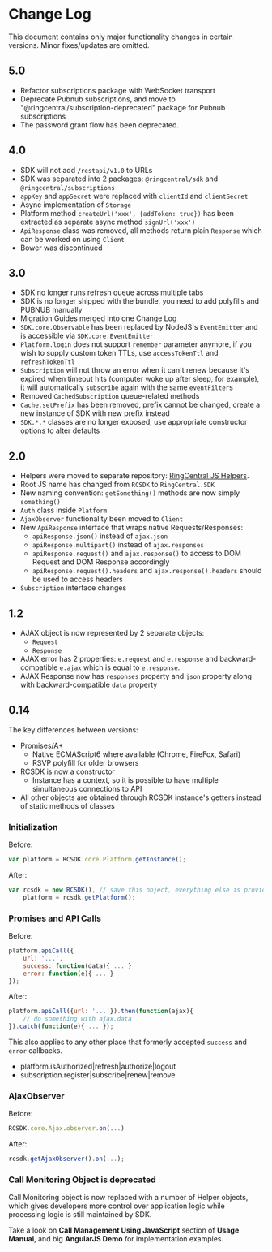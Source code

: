 # Change Log

This document contains only major functionality changes in certain versions. Minor fixes/updates are omitted.

## 5.0

- Refactor subscriptions package with WebSocket transport
- Deprecate Pubnub subscriptions, and move to "@ringcentral/subscription-deprecated" package for Pubnub subscriptions
- The password grant flow has been deprecated.

## 4.0

- SDK will not add `/restapi/v1.0` to URLs
- SDK was separated into 2 packages: `@ringcentral/sdk` and `@ringcentral/subscriptions`
- `appKey` and `appSecret` were replaced with `clientId` and `clientSecret`
- Async implementation of `Storage`
- Platform method `createUrl('xxx', {addToken: true})` has been extracted as separate async method `signUrl('xxx')`
- `ApiResponse` class was removed, all methods return plain `Response` which can be worked on using `Client`
- Bower was discontinued

## 3.0

- SDK no longer runs refresh queue across multiple tabs
- SDK is no longer shipped with the bundle, you need to add polyfills and PUBNUB manually
- Migration Guides merged into one Change Log
- `SDK.core.Observable` has been replaced by NodeJS's `EventEmitter` and is accessible via `SDK.core.EventEmitter`
- `Platform.login` does not support `remember` parameter anymore, if you wish to supply custom token TTLs,
    use `accessTokenTtl` and `refreshTokenTtl`
- `Subscription` will not throw an error when it can't renew because it's expired when timeout hits (computer woke up
    after sleep, for example), it will automatically `subscribe` again with the same `eventFilter`s
- Removed `CachedSubscription` queue-related methods
- `Cache.setPrefix` has been removed, prefix cannot be changed, create a new instance of SDK with new prefix instead
- `SDK.*.*` classes are no longer exposed, use appropriate constructor options to alter defaults

## 2.0

- Helpers were moved to separate repository: [RingCentral JS Helpers](https://github.com/ringcentral/ringcentral-js-helpers).
- Root JS name has changed from `RCSDK` to `RingCentral.SDK`
- New naming convention: `getSomething()` methods are now simply `something()`
- `Auth` class inside `Platform`
- `AjaxObserver` functionality been moved to `Client`
- New `ApiResponse` interface that wraps native Requests/Responses:
    - `apiResponse.json()` instead of `ajax.json`
    - `apiResponse.multipart()` instead of `ajax.responses`
    - `apiResponse.request()` and `ajax.response()` to access to DOM Request and DOM Response accordingly
    - `apiResponse.request().headers` and `ajax.response().headers` should be used to access headers
- `Subscription` interface changes

## 1.2

- AJAX object is now represented by 2 separate objects:
    - `Request`
    - `Response`
- AJAX error has 2 properties: `e.request` and `e.response` and backward-compatible `e.ajax` which is equal to
    `e.response`.
- AJAX Response now has `responses` property and `json` property along with backward-compatible `data` property

## 0.14

The key differences between versions:
- Promises/A+
    - Native ECMAScript6 where available (Chrome, FireFox, Safari)
    - RSVP polyfill for older browsers
- RCSDK is now a constructor
    - Instance has a context, so it is possible to have multiple simultaneous connections to API
- All other objects are obtained through RCSDK instance's getters instead of static methods of classes

### Initialization

Before:

```js
var platform = RCSDK.core.Platform.getInstance();
```

After:

```js
var rcsdk = new RCSDK(), // save this object, everything else is provided by it
    platform = rcsdk.getPlatform();
```

### Promises and API Calls

Before:

```js
platform.apiCall({
    url: '...',
    success: function(data){ ... }
    error: function(e){ ... }
});
```

After:

```js
platform.apiCall({url: '...'}).then(function(ajax){
    // do something with ajax.data
}).catch(function(e){ ... });
```

This also applies to any other place that formerly accepted `success` and `error` callbacks.

- platform.isAuthorized|refresh|authorize|logout
- subscription.register|subscribe|renew|remove

### AjaxObserver

Before:

```js
RCSDK.core.Ajax.observer.on(...)
```

After:

```js
rcsdk.getAjaxObserver().on(...);
```

### Call Monitoring Object is deprecated

Call Monitoring object is now replaced with a number of Helper objects, which gives developers more control over
application logic while processing logic is still maintained by SDK.

Take a look on **Call Management Using JavaScript** section of **Usage Manual**, and big **AngularJS Demo** for
implementation examples.